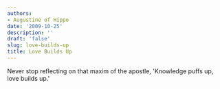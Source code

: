 ```yaml
---
authors:
- Augustine of Hippo
date: '2009-10-25'
description: ''
draft: 'false'
slug: love-builds-up
title: Love Builds Up
---
```

Never stop reflecting on that maxim of the apostle, 'Knowledge puffs up, love builds up.'



